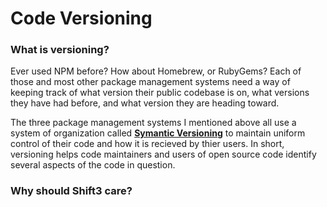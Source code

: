 # Code Versioning

### What is versioning?

Ever used NPM before? How about Homebrew, or RubyGems? Each of those and most other package management systems need a way of keeping track of what version their public codebase is on, what versions they have had before, and what version they are heading toward.

The three package management systems I mentioned above all use a system of organization called [**Symantic Versioning**](https://www.jvandemo.com/a-simple-guide-to-semantic-versioning/) to maintain uniform control of their code and how it is recieved by thier users. In short, versioning helps code maintainers and users of open source code identify several aspects of the code in question.

### Why should Shift3 care?
